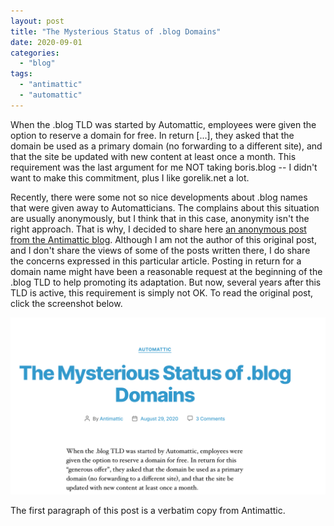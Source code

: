 ```yaml
---
layout: post
title: "The Mysterious Status of .blog Domains"
date: 2020-09-01
categories: 
  - "blog"
tags: 
  - "antimattic"
  - "automattic"
---
```


When the .blog TLD was started by Automattic, employees were given the option to reserve a domain for free. In return \[...\], they asked that the domain be used as a primary domain (no forwarding to a different site), and that the site be updated with new content at least once a month. This requirement was the last argument for me NOT taking boris.blog -- I didn't want to make this commitment, plus I like gorelik.net a lot.

Recently, there were some not so nice developments about .blog names that were given away to Automatticians. The complains about this situation are usually anonymously, but I think that in this case, anonymity isn't the right approach. That is why, I decided to share here [an anonymous post from the Antimattic blog](https://antimattic.blog/2020/08/the-mysterious-status-of-blog-domains/). Although I am not the author of this original post, and I don't share the views of some of the posts written there, I do share the concerns expressed in this particular article. Posting in return for a domain name might have been a reasonable request at the beginning of the .blog TLD to help promoting its adaptation. But now, several years after this TLD is active, this requirement is simply not OK. To read the original post, click the screenshot below.

[![](/assets/images/2020/09/image.png?w=1024)](https://antimattic.blog/2020/08/the-mysterious-status-of-blog-domains/)

The first paragraph of this post is a verbatim copy from Antimattic.
